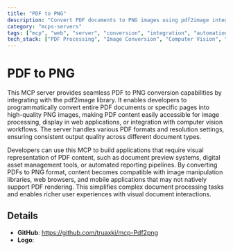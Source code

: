 ```yaml
---
title: "PDF to PNG"
description: "Convert PDF documents to PNG images using pdf2image integration for easy image processing and display."
category: "mcps-servers"
tags: ["mcp", "web", "server", "conversion", "integration", "automation"]
tech_stack: ["PDF Processing", "Image Conversion", "Computer Vision", "Document Management", "Web Applications"]
---
```


# PDF to PNG

This MCP server provides seamless PDF to PNG conversion capabilities by integrating with the pdf2image library. It enables developers to programmatically convert entire PDF documents or specific pages into high-quality PNG images, making PDF content easily accessible for image processing, display in web applications, or integration with computer vision workflows. The server handles various PDF formats and resolution settings, ensuring consistent output quality across different document types.

Developers can use this MCP to build applications that require visual representation of PDF content, such as document preview systems, digital asset management tools, or automated reporting pipelines. By converting PDFs to PNG format, content becomes compatible with image manipulation libraries, web browsers, and mobile applications that may not natively support PDF rendering. This simplifies complex document processing tasks and enables richer user experiences with visual document interactions.

## Details

- **GitHub**: https://github.com/truaxki/mcp-Pdf2png
- **Logo**: 
